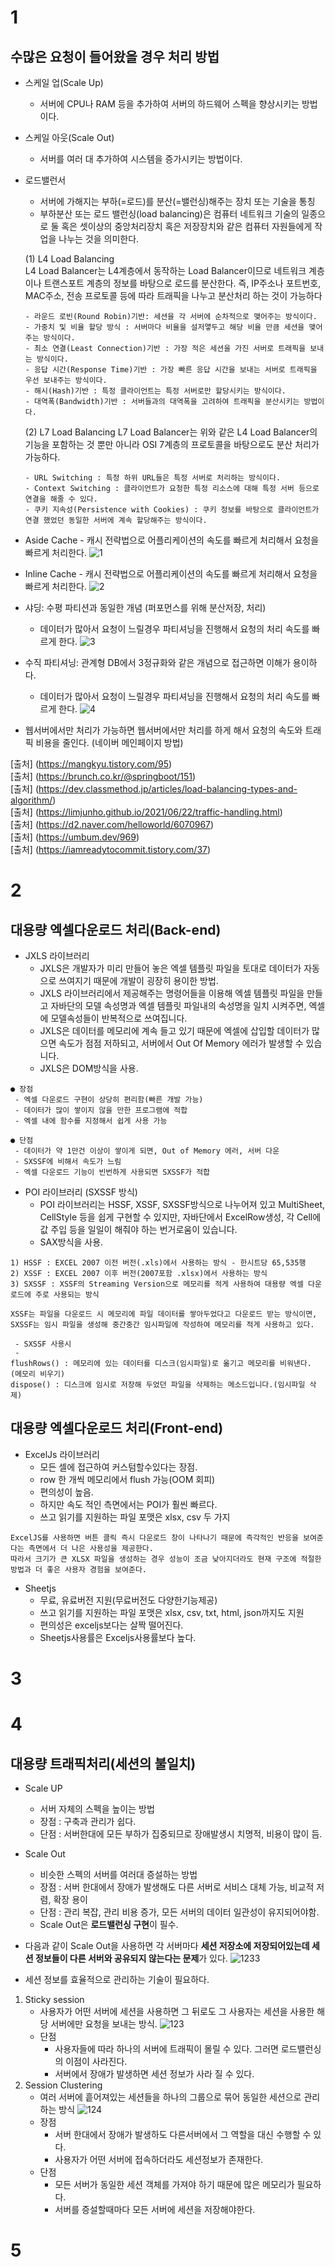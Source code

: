 # 1
## 수많은 요청이 들어왔을 경우 처리 방법

  - 스케일 업(Scale Up)
    -  서버에 CPU나 RAM 등을 추가하여 서버의 하드웨어 스펙을 향상시키는 방법이다.

  - 스케일 아웃(Scale Out)
    - 서버를 여러 대 추가하여 시스템을 증가시키는 방법이다.

  - 로드밸런서
    - 서버에 가해지는 부하(=로드)를 분산(=밸런싱)해주는 장치 또는 기술을 통칭
    - 부하분산 또는 로드 밸런싱(load balancing)은 컴퓨터 네트워크 기술의 일종으로 둘 혹은 셋이상의 중앙처리장치 혹은 저장장치와 같은 컴퓨터 자원들에게 작업을 나누는 것을 의미한다.
       
    (1) L4 Load Balancing   
      L4 Load Balancer는 L4계층에서 동작하는 Load Balancer이므로 네트워크 계층이나 트랜스포트 계층의 정보를 바탕으로 로드를 분산한다.
      즉, IP주소나 포트번호, MAC주소, 전송 프로토콜 등에 따라 트래픽을 나누고 분산처리 하는 것이 가능하다
      
        - 라운드 로빈(Round Robin)기반: 세션을 각 서버에 순차적으로 맺어주는 방식이다.
        - 가중치 및 비율 할당 방식 : 서버마다 비율을 설저앻두고 해당 비율 만큼 세션을 맺어주는 방식이다.
        - 최소 연결(Least Connection)기반 : 가장 적은 세션을 가진 서버로 트래픽을 보내는 방식이다.
        - 응답 시간(Response Time)기반 : 가장 빠른 응답 시간을 보내는 서버로 트래픽을 우선 보내주는 방식이다.
        - 해시(Hash)기반 : 특정 클라이언트는 특정 서버로만 할당시키는 방식이다.
        - 대역폭(Bandwidth)기반 : 서버들과의 대역폭을 고려하여 트래픽을 분산시키는 방법이다.

    (2) L7 Load Balancing
      L7 Load Balancer는 위와 같은 L4 Load Balancer의 기능을 포함하는 것 뿐만 아니라 OSI 7계층의 프로토콜을 바탕으로도 분산 처리가 가능하다.
      
        - URL Switching : 특정 하위 URL들은 특정 서버로 처리하는 방식이다.
        - Context Switching : 클라이언트가 요청한 특정 리소스에 대해 특정 서버 등으로 연결을 해줄 수 있다.
        - 쿠키 지속성(Persistence with Cookies) : 쿠키 정보를 바탕으로 클라이언트가 연결 했었던 동일한 서버에 계속 할당해주는 방식이다.


  -  Aside Cache 
    - 캐시 전략법으로 어플리케이션의 속도를 빠르게 처리해서 요청을 빠르게 처리한다. 
     ![1](https://user-images.githubusercontent.com/20812458/152737121-fd78e409-95ce-4669-8b57-7c283b8d0fdc.png)

  -  Inline Cache
    - 캐시 전략법으로 어플리케이션의 속도를 빠르게 처리해서 요청을 빠르게 처리한다.
     ![2](https://user-images.githubusercontent.com/20812458/152737318-45c9a074-72c0-4e96-83d4-8f1980ec2dae.png)

  - 샤딩: 수평 파티션과 동일한 개념 (퍼포먼스를 위해 분산저장, 처리)
    - 데이터가 많아서 요청이 느릴경우 파티셔닝을 진행해서 요청의 처리 속도를 빠르게 한다.
    ![3](https://user-images.githubusercontent.com/20812458/152743952-3dbe0a2b-e4f8-4b8b-9e91-a7ec5f7030de.png)
    
  - 수직 파티셔닝: 관계형 DB에서 3정규화와 같은 개념으로 접근하면 이해가 용이하다.
    - 데이터가 많아서 요청이 느릴경우 파티셔닝을 진행해서 요청의 처리 속도를 빠르게 한다.
    ![4](https://user-images.githubusercontent.com/20812458/152744261-53c8139e-3191-4cd8-9311-ad7f778d9738.png)

  - 웹서버에서만 처리가 가능하면 웹서버에서만 처리를 하게 해서 요청의 속도와 트래픽 비용을 줄인다. (네이버 메인페이지 방법)

[출처] (https://mangkyu.tistory.com/95)   
[출처] (https://brunch.co.kr/@springboot/151)   
[출처] (https://dev.classmethod.jp/articles/load-balancing-types-and-algorithm/)   
[출처] (https://limjunho.github.io/2021/06/22/traffic-handling.html)   
[출처] (https://d2.naver.com/helloworld/6070967)   
[출처] (https://umbum.dev/969)   
[출처] (https://iamreadytocommit.tistory.com/37)

# 2
## 대용량 엑셀다운로드 처리(Back-end)

  - JXLS 라이브러리
    - JXLS은 개발자가 미리 만들어 놓은 엑셀 템플릿 파일을 토대로 데이터가 자동으로 쓰여지기 때문에 개발이 굉장히 용이한 방법.
    - JXLS 라이브러리에서 제공해주는 명령어들을 이용해 엑셀 템플릿 파일을 만들고 자바단의 모델 속성명과 엑셀 템플릿 파일내의 속성명을 일치 시켜주면, 엑셀에 모델속성들이 반복적으로 쓰여집니다.
    - JXLS은 데이터를 메모리에 계속 들고 있기 때문에 엑셀에 삽입할 데이터가 많으면 속도가 점점 저하되고, 서버에서 Out Of Memory 에러가 발생할 수 있습니다.
    - JXLS은 DOM방식을 사용.
```
● 장점
 - 엑셀 다운로드 구현이 상당히 편리함(빠른 개발 가능)
 - 데이터가 많이 쌓이지 않을 만한 프로그램에 적합
 - 엑셀 내에 함수를 지정해서 쉽게 사용 가능

● 단점
 - 데이터가 약 1만건 이상이 쌓이게 되면, Out of Memory 에러, 서버 다운
 - SXSSF에 비해서 속도가 느림
 - 엑셀 다운로드 기능이 빈번하게 사용되면 SXSSF가 적합
```

  - POI 라이브러리 (SXSSF 방식)
    - POI 라이브러리는 HSSF, XSSF, SXSSF방식으로 나누어져 있고 MultiSheet, CellStyle 등을 쉽게 구현할 수 있지만, 자바단에서 ExcelRow생성, 각 Cell에 값 주입 등을 일일이 해줘야 하는 번거로움이 있습니다.
    - SAX방식을 사용.

```
1) HSSF : EXCEL 2007 이전 버전(.xls)에서 사용하는 방식 - 한시트당 65,535행
2) XSSF : EXCEL 2007 이후 버전(2007포함 .xlsx)에서 사용하는 방식
3) SXSSF : XSSF의 Streaming Version으로 메모리를 적게 사용하여 대용량 엑셀 다운로드에 주로 사용되는 방식

XSSF는 파일을 다운로드 시 메모리에 파일 데이터를 쌓아두었다고 다운로드 받는 방식이면, 
SXSSF는 임시 파일을 생성해 중간중간 임시파일에 작성하여 메모리를 적게 사용하고 있다. 

 - SXSSF 사용시
 - 
flushRows() : 메모리에 있는 데이터를 디스크(임시파일)로 옮기고 메모리를 비워낸다. (메모리 비우기)
dispose() : 디스크에 임시로 저장해 두었던 파일을 삭제하는 메소드입니다.(임시파일 삭제)

```
## 대용량 엑셀다운로드 처리(Front-end)

  - ExcelJs 라이브러리
    - 모든 셀에 접근하여 커스텀할수있다는 장점.
    - row 한 개씩 메모리에서 flush 가능(OOM 회피)
    - 편의성이 높음.
    - 하지만 속도 적인 측면에서는 POI가 훨씬 빠르다.
    - 쓰고 읽기를 지원하는 파일 포맷은 xlsx, csv 두 가지
```
ExcelJS를 사용하면 버튼 클릭 즉시 다운로드 창이 나타나기 때문에 즉각적인 반응을 보여준다는 측면에서 더 나은 사용성을 제공한다. 
따라서 크기가 큰 XLSX 파일을 생성하는 경우 성능이 조금 낮아지더라도 현재 구조에 적절한 방법과 더 좋은 사용자 경험을 보여준다.
```
  - Sheetjs
    - 무료, 유료버전 지원(무료버전도 다양한기능제공)
    - 쓰고 읽기를 지원하는 파일 포맷은 xlsx, csv, txt, html, json까지도 지원
    - 편의성은 exceljs보다는 살짝 떨어진다.
    - Sheetjs사용률은 Exceljs사용률보다 높다.
    
# 3


# 4
## 대용량 트래픽처리(세션의 불일치)
- Scale UP
    - 서버 자체의 스펙을 높이는 방법
    - 장점 : 구축과 관리가 쉽다.
    - 단점 : 서버한대에 모든 부하가 집중되므로 장애발생시 치명적, 비용이 많이 듬.
- Scale Out
    - 비슷한 스펙의 서버를 여러대 증설하는 방법
    - 장점 : 서버 한대에서 장애가 발생해도 다른 서버로 서비스 대체 가능, 비교적 저렴, 확장 용이
    - 단점 : 관리 복잡, 관리 비용 증가, 모든 서버의 데이터 일관성이 유지되어야함.
    - Scale Out은 **로드밸런싱 구현**이 필수.

- 다음과 같이 Scale Out을 사용하면 각 서버마다 **세션 저장소에 저장되어있는데 세션 정보들이 다른 서버와 공유되지 않는다는 문제**가 있다.
  ![1233](https://user-images.githubusercontent.com/22884224/152785558-dbc9ac8f-67fb-46cd-9443-44529e5eef67.png)

- 세션 정보를 효율적으로 관리하는 기술이 필요하다.
1. Sticky session
    - 사용자가 어떤 서버에 세션을 사용하면 그 뒤로도 그 사용자는 세션을 사용한 해당 서버에만 요청을 보내는 방식.
    ![123](https://user-images.githubusercontent.com/22884224/152786842-e633c4f4-985b-47c7-a3a8-dd4be4d880a4.png)
    - 단점
        - 사용자들에 따라 하나의 서버에 트래픽이 몰릴 수 있다. 그러면 로드밸런싱의 이점이 사라진다.
        - 서버에서 장애가 발생하면 세션 정보가 사라 질 수 있다.
2. Session Clustering
    - 여러 서버에 흩어져있는 세션들을 하나의 그룹으로 묶어 동일한 세션으로 관리하는 방식
    ![124](https://user-images.githubusercontent.com/22884224/152786882-5dadd389-b398-40a4-b3b9-5161c24a932e.png)
    - 장점
      - 서버 한대에서 장애가 발생하도 다른서버에서 그 역할을 대신 수행할 수 있다.
      - 사용자가 어떤 서버에 접속하더라도 세션정보가 존재한다.
    - 단점
      - 모든 서버가 동일한 세션 객체를 가져야 하기 때문에 많은 메모리가 필요하다.
      - 서버를 증설할때마다 모든 서버에 세션을 저장해야한다.
# 5

